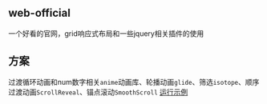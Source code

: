 ## web-official
一个好看的官网，grid响应式布局和一些jquery相关插件的使用

## 方案

过渡循环动画和num数字相关`anime`动画库、轮播动画`glide`、筛选`isotope`、顺序过渡动画`ScrollReveal`、锚点滚动`SmoothScroll`
[运行示例](https://delldi.github.io/web-official/)